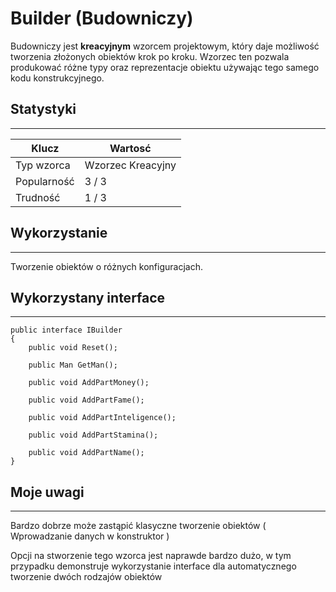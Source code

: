 # **Builder (Budowniczy)**
Budowniczy jest **kreacyjnym** wzorcem projektowym, który daje możliwość tworzenia złożonych obiektów krok po kroku. Wzorzec ten pozwala produkować różne typy oraz reprezentacje obiektu używając tego samego kodu konstrukcyjnego.

## Statystyki
---
| Klucz | Wartosć |
| ------| --------|
| Typ wzorca | Wzorzec Kreacyjny |
| Popularność | 3 / 3 |
| Trudność | 1 / 3 |


## Wykorzystanie
---
Tworzenie obiektów o różnych konfiguracjach.


## Wykorzystany interface
---

```    
public interface IBuilder
{
    public void Reset();

    public Man GetMan();

    public void AddPartMoney();

    public void AddPartFame();

    public void AddPartInteligence();

    public void AddPartStamina();

    public void AddPartName();
}
```

## Moje uwagi
---

Bardzo dobrze może zastąpić klasyczne tworzenie obiektów ( Wprowadzanie danych w konstruktor )

Opcji na stworzenie tego wzorca jest naprawde bardzo dużo, w tym przypadku demonstruje wykorzystanie interface dla automatycznego tworzenie dwóch rodzajów obiektów 